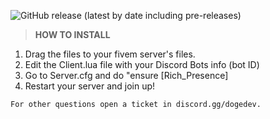 ![GitHub release (latest by date including pre-releases)](https://img.shields.io/github/v/release/navendu-pottekkat/awesome-readme?include_prereleases)

> **HOW TO INSTALL**

1. Drag the files to your fivem server's files.
2. Edit the Client.lua file with your Discord Bots info (bot ID)
3. Go to Server.cfg and do "ensure [Rich_Presence]
4. Restart your server and join up!

```shell
For other questions open a ticket in discord.gg/dogedev.
```

